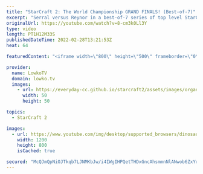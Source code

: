 ```yaml
---
title: "StarCraft 2: The World Championship GRAND FINALS! (Best-of-7)"
excerpt: "Serral versus Reynor in a best-of-7 series of top level StarCraft 2. This series is the Grand Finals of IEM Katowice, and with that the finals of the World Championships. The winner of this match is the current World Champion of StarCraft 2.  IEM Katowice 2022 on Liquipedia: https://liquipedia.net/starcraft2/IEM_Katowice/2022"
originalUrl: https://youtube.com/watch?v=8-cm3k0Ll3Y
type: video
length: PT1H12M33S
publishedDateTime: 2022-02-28T13:21:53Z
heat: 64

featuredContent: "<iframe width=\"800\" height=\"500\" frameborder=\"0\" src=\"https://www.youtube.com/embed/8-cm3k0Ll3Y\" allow=\"accelerometer; autoplay; encrypted-media; gyroscope; picture-in-picture\" allowfullscreen></iframe>"

provider:
  name: LowkoTV
  domain: lowko.tv
  images:
    - url: https://everyday-cc.github.io/starcraft2/assets/images/organizations/lowko.tv-50x50.jpg
      width: 50
      height: 50

topics:
  - StarCraft 2

images:
  - url: https://www.youtube.com/img/desktop/supported_browsers/dinosaur.png
    width: 1200
    height: 800
    isCached: true

secured: "McQJmQpNiOJTkqb7LJNMKbJw/i4IWgIHPQetTHDxGncAhsmmnNlANwob6ZxYrbomHwnqS8K8d2I0iRE8suMkj+3nAbmPyINXfJ6AT35Iz5P6rpLBCNAGxcPKd3ZRg8TncmnBjZLF3rMBpI2nLm+KKOSZJYhRjSfjOxhJaBOp4bZxqeKG0DbvGL7UHq4k3RU3YQfflPJC0B7b8qvo+E6cxNlyGbIkR0YjgYNBTAmsoUuOSRUQXLx+8lPA3RrpmKQGbhg1pfhFHJ9UDW6FZK3zt88TU5qZpWuF2qb5FxrfhxhSbIFk49Clgzu5kCu9IRAKQjbQvDm78wM3HdiWq3K4/wy7SluKgbVubFMREWdO/Tg+kFdcgn60FseAOfR6epgspG5nZ3w/1/bOLkE8lJdhK8scepA320A42gezrRS0AblfSCfiY8G6IvIEkw/D7jk9;PpfpK2tGhgZlXFUo0a1h9A=="
---
```


